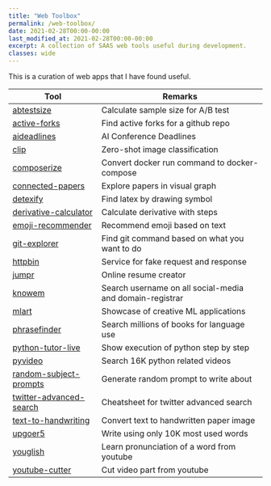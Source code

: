 ```yaml
---
title: "Web Toolbox"
permalink: /web-toolbox/ 
date: 2021-02-28T00:00-00:00
last_modified_at: 2021-02-28T00:00-00:00
excerpt: A collection of SAAS web tools useful during development.  
classes: wide
---
```


This is a curation of web apps that I have found useful.

|Tool|Remarks|
|---|---|
|[abtestsize](https://abtestguide.com/abtestsize/)|Calculate sample size for A/B test|
|[active-forks](https://techgaun.github.io/active-forks/index.html)|Find active forks for a github repo|
|[aideadlines](https://aideadlin.es/?sub=ML)|AI Conference Deadlines|
|[clip](https://clip.kiri.ai/)|Zero-shot image classification|
|[composerize](https://www.composerize.com/)|Convert docker run command to docker-compose|
|[connected-papers](https://www.connectedpapers.com/)|Explore papers in visual graph|
|[detexify](http://detexify.kirelabs.org/classify.html)|Find latex by drawing symbol|
|[derivative-calculator](https://www.derivative-calculator.net/)|Calculate derivative with steps|
|[emoji-recommender](https://share.streamlit.io/rensdimmendaal/emoji-recommender/main/app/streamlit.py)|Recommend emoji based on text|
|[git-explorer](https://gitexplorer.com/)|Find git command based on what you want to do|
|[httpbin](http://httpbin.org/)|Service for fake request and response|
|[jumpr](https://www.jumprco.com/resumes/build)|Online resume creator|
|[knowem](https://knowem.com/)|Search username on all social-media and domain-registrar|
|[mlart](https://mlart.co/)|Showcase of creative ML applications|
|[phrasefinder](https://phrasefinder.io/)|Search millions of books for language use|
|[python-tutor-live](http://pythontutor.com/live.html#mode=edit)|Show execution of python step by step|
|[pyvideo](https://pyvideo.org/)|Search 16K python related videos|
|[random-subject-prompts](https://writingexercises.co.uk/subjectgenerator.php)|Generate random prompt to write about|
|[twitter-advanced-search](https://github.com/igorbrigadir/twitter-advanced-search)|Cheatsheet for twitter advanced search|
|[text-to-handwriting](https://saurabhdaware.github.io/text-to-handwriting/)|Convert text to handwritten paper image|
|[upgoer5](https://splasho.com/upgoer5/)|Write using only 10K most used words|
|[youglish](https://youglish.com/)|Learn pronunciation of a word from youtube|
|[youtube-cutter](https://youtube-cutter.org/video-cutter.html)|Cut video part from youtube|
